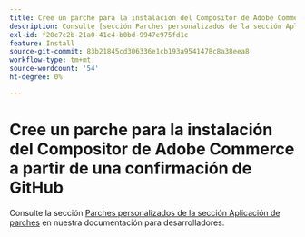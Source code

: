 ```yaml
---
title: Cree un parche para la instalación del Compositor de Adobe Commerce a partir de una confirmación de GitHub
description: Consulte [sección Parches personalizados de la sección Aplicación de parches](https://devdocs.magento.com/guides/v2.3/comp-mgr/patching.html#custom-patches) en nuestra documentación para desarrolladores.
exl-id: f20c7c2b-21a0-41c4-b0bd-9947e975fd1c
feature: Install
source-git-commit: 83b21845cd306336e1cb193a9541478c8a38eea8
workflow-type: tm+mt
source-wordcount: '54'
ht-degree: 0%

---
```


# Cree un parche para la instalación del Compositor de Adobe Commerce a partir de una confirmación de GitHub

Consulte la sección [Parches personalizados de la sección Aplicación de parches](https://devdocs.magento.com/guides/v2.3/comp-mgr/patching.html#custom-patches) en nuestra documentación para desarrolladores.
